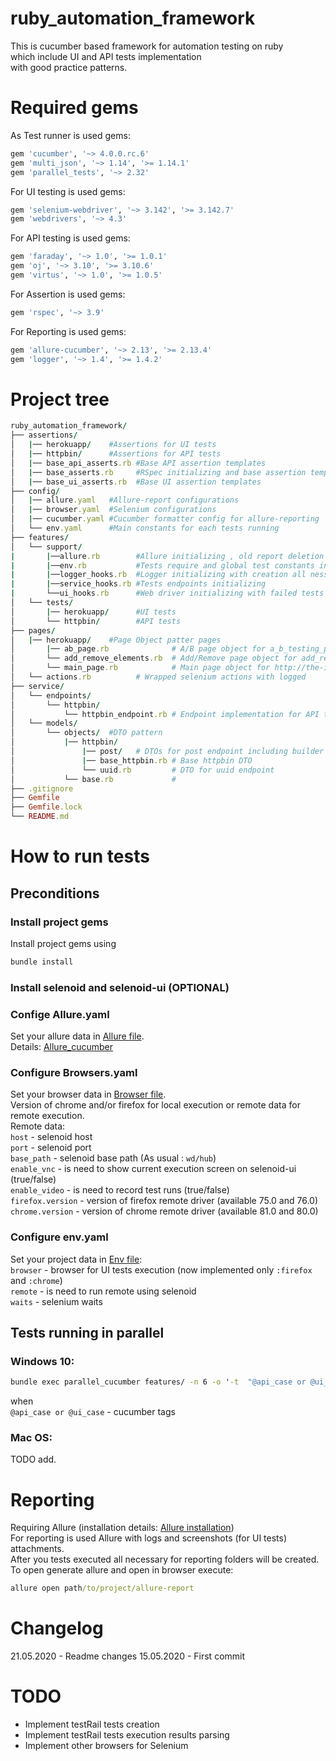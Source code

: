 # ruby_automation_framework
This is cucumber based framework for automation testing on ruby  
which include UI and API tests implementation  
with good practice patterns.

# Required gems 
As Test runner is used gems:
```ruby
gem 'cucumber', '~> 4.0.0.rc.6'
gem 'multi_json', '~> 1.14', '>= 1.14.1'
gem 'parallel_tests', '~> 2.32'
```
For UI testing is used gems:  
```ruby
gem 'selenium-webdriver', '~> 3.142', '>= 3.142.7'
gem 'webdrivers', '~> 4.3'
```
For API testing is used gems:
```ruby
gem 'faraday', '~> 1.0', '>= 1.0.1'
gem 'oj', '~> 3.10', '>= 3.10.6'
gem 'virtus', '~> 1.0', '>= 1.0.5'
```
For Assertion is used gems:
```ruby
gem 'rspec', '~> 3.9'
```
For Reporting is used gems:
```ruby
gem 'allure-cucumber', '~> 2.13', '>= 2.13.4'
gem 'logger', '~> 1.4', '>= 1.4.2'
```

# Project tree 
```ruby
ruby_automation_framework/
├── assertions/
│   |── herokuapp/    #Assertions for UI tests
│   |── httpbin/      #Assertions for API tests
│   |── base_api_asserts.rb #Base API assertion templates
│   |── base_asserts.rb     #RSpec initializing and base assertion templates
│   |── base_ui_asserts.rb  #Base UI assertion templates
├── config/
│   |── allure.yaml   #Allure-report configurations
│   |── browser.yaml  #Selenium configurations
│   |── cucumber.yaml #Cucumber formatter config for allure-reporting
│   └── env.yaml      #Main constants for each tests running
├── features/  
│   └── support/  
|       |──allure.rb        #Allure initializing , old report deletion and generation new
|       |──env.rb           #Tests require and global test constants init
|       |──logger_hooks.rb  #Logger initializing with creation all nessesary folders
|       |──service_hooks.rb #Tests endpoints initializing
|       └──ui_hooks.rb      #Web driver initializing with failed tests screen saver
│   └── tests/
│       |── herokuapp/      #UI tests
│       └── httpbin/        #API tests 
├── pages/  
│   |── herokuapp/    #Page Object patter pages
│       |── ab_page.rb              # A/B page object for a_b_testing_page.feature
│       └── add_remove_elements.rb  # Add/Remove page object for add_remove_page.feature
│       └── main_page.rb            # Main page object for http://the-internet.herokuapp.com/
│   └── actions.rb          # Wrapped selenium actions with logged         
├── service/  
│   └── endpoints/ 
│       └── httpbin/
│           └── httpbin_endpoint.rb # Endpoint implementation for API tests using https://httpbin.org/ 
│   └── models/ 
│       └── objects/  #DTO pattern
│           |── httpbin/   
│               |── post/   # DTOs for post endpoint including builder pattern for Actors and Role classes
│               |── base_httpbin.rb # Base httpbin DTO
│               └── uuid.rb         # DTO for uuid endpoint
│           └── base.rb             #
├── .gitignore 
├── Gemfile  
├── Gemfile.lock  
└── README.md
```

# How to run tests  
## Preconditions  
### Install project gems
Install project gems using  
```ruby
bundle install
```
### Install selenoid and selenoid-ui (OPTIONAL)
### Confige Allure.yaml
Set your allure data in [Allure file](config/allure.yaml).  
Details: [Allure_cucumber](https://github.com/allure-framework/allure-ruby/blob/master/allure-cucumber/README.md)
### Configure Browsers.yaml
Set your browser data in [Browser file](config/browser.yaml).  
Version of chrome and/or firefox for local execution or remote data for remote execution.  
Remote data:  
`host` - selenoid host  
`port` - selenoid port  
`base_path` - selenoid base path (As usual : `wd/hub`)  
`enable_vnc` - is need to show current execution screen on selenoid-ui (true/false)  
`enable_video` - is need to record test runs (true/false)  
`firefox.version` - version of firefox remote driver (available 75.0 and 76.0)  
`chrome.version` - version of chrome remote driver (available 81.0 and 80.0)  
### Configure env.yaml
Set your project data in [Env file](config/env.yaml):  
`browser` - browser for UI tests execution (now implemented only `:firefox` and `:chrome`)  
`remote` - is need to run remote using selenoid  
`waits` - selenium waits  
## Tests running in parallel
### Windows 10:
```cmd
bundle exec parallel_cucumber features/ -n 6 -o '-t  "@api_case or @ui_case" --format pretty --format AllureCucumber::CucumberFormatter --out report/allure-results'
```
when  
`@api_case or @ui_case` - cucumber tags  

### Mac OS:
TODO add.

# Reporting
Requiring Allure (installation details: [Allure installation](https://docs.qameta.io/allure/#_installing_a_commandline))  
For reporting is used Allure with logs and screenshots (for UI tests) attachments.  
After you tests executed all necessary for reporting folders will be created.  
To open generate allure and open in browser execute:  
```cmd
allure open path/to/project/allure-report
```
# Changelog
21.05.2020 - Readme changes
15.05.2020 - First commit 

# TODO
- Implement testRail tests creation
- Implement testRail tests execution results parsing
- Implement other browsers for Selenium

